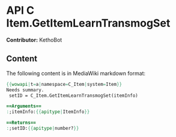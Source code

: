 # API C Item.GetItemLearnTransmogSet

**Contributor:** KethoBot

## Content

The following content is in MediaWiki markdown format:

```mediawiki
{{wowapi|t=a|namespace=C_Item|system=Item}}
Needs summary.
 setID = C_Item.GetItemLearnTransmogSet(itemInfo)

==Arguments==
:;itemInfo:{{apitype|ItemInfo}}

==Returns==
:;setID:{{apitype|number?}}
```